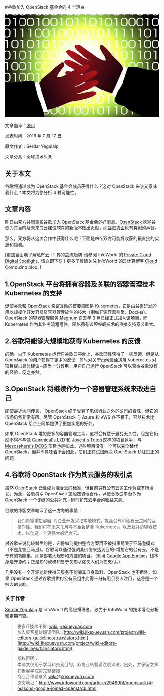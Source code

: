 #谷歌加入 OpenStack 基金会的 4 个理由

![01](images/openstack-01.jpg)  

文章翻译：[张月](https://github.com/bitmoonz)

发表时间：2015 年 7 月 17 日  

原文作者：Serdar Yegulalp  

文章分类：全球技术头条

## 关于本文

谷歌将通过成为 OpenStack 基金会成员获得什么？这对 OpenStack 来说又意味着什么？本文将为你分析 4 种可能性。

## 文章内容

昨日由双方共同宣布谷歌加入 OpenStack 基金会的好消息。[OpenStack](http://www.openstack.org/blog/2015/07/google-bringing-container-expertise-to-openstack/) 欢迎谷歌为其当前及未来的云建设软件的新版本做出贡献，而[谷歌方面](http://googlecloudplatform.blogspot.com/2015/07/Containers-Private-Cloud-Google-Sponsors-OpenStack-Foundation.html)也有类似的声音。

那么，双方将从这次合作中获得什么呢？下面是四个双方可能将收获的最直接的实惠和福利。

[更加全面地了解私有云-IT 界的主流趋势-请参阅 InfoWorld 的 [Private Cloud Digital Spotlight](http://www.infoworld.com/resources/16293/private-cloud/download-the-private-cloud-digital-spotlight#tk.ifw-infsb)。请立即下载！更多了解请关注 InfoWorld 的云计算博客 [Cloud Computing blog](http://www.infoworld.com/blog/cloud-computing/#tk.ifw-infsb)。]

## 1.OpenStack 平台将拥有容器及关联的容器管理技术 Kubernetes 的支持

促使谷歌和 OpenStack 亲密互动的首要原因是 [Kubernetes](http://www.infoworld.com/article/2608021/paas/google-plunges-in-to-docker-management.html)，它是由谷歌研发的用以规模化开发容器及容器管理软件的技术（例如开源容器引擎，Docker）。OpenStack 的容器管理服务 [Magnum](https://wiki.openstack.org/wiki/Magnum) 自去年 3 月已经正式加入该项目，而 Kubernetes 作为其业务流程组件，所以拥有该项权威技术的直接支持意义重大。

## 2.谷歌将能够大规模地获得 Kubernetes 的反馈

的确，由于 Kubernetes 运行在谷歌云平台上，谷歌已经获得了一些反馈。但是从 OpenStack 的用户获得了更多的反馈--同时对关于如何最佳运用 Kubernetes 对项目提出具体建议--应当十分有用。用户自己运行 OpenStack 可以获得谷歌没有的经验，反之亦然。

## 3.OpenStack 将继续作为一个容器管理系统来改进自己

即使最近坊间传言， OpenStack 终于受到了电信行业之外的公司的青睐，但它的市场仍然非常有限。尽管 OpenStack 与 Azure 和 AWS 各不相干，容器技术比 OpenStack 给企业简单提供了更加实惠的好处。

如果 OpenStack 增加更多的容器管理工具，这将会有益于避免无关性。但是它仍然不得不与像  [Canonical's LXD](http://www.infoworld.com/article/2843865/virtualization/canonicals-lxd-turns-docker-into-vm.html) 和  [Joyent's Triton](http://www.infoworld.com/article/2937694/application-virtualization/joyent-hits-the-sweet-spot-between-containers-vms-for-ubuntu.html) 这样的项目竞争，与 [Mesosphere's DCOS](http://www.infoworld.com/article/2933324/data-center/mesosphere-os-manages-entire-data-centers-with-one-click.html) 项目也是如此。这些项目没有一个可以完全替代 OpenStack，但并不意味着不会如此，它们正在试图解决 OpenStack 矫枉过正的问题。

## 4.谷歌将 OpenStack 作为其云服务的吸引点

虽然 OpenStack 已经成为混合云的标准，但目前只有[公有云的工作负载](http://www.infoworld.com/article/2919272/openstack/openstack-cant-carry-the-private-cloud-without-aws.html)有所增长。为此，谷歌将与 OpenStack 更加密切地合作，以使谷歌云平台作为 OpenStack 一个无缝的公共补充--同时扩充云平台的收益来源。

谷歌的博客文章暗示了这一方向的事情：


> 我们希望增加容器-对企业开发采取本地模式，提高公有和私有云之间的互操作性。我们将在未来几月与基金会整合 Kubernetes，以及互补的容器技术，以创造一个更强大的混合云。

对谷歌来说比较棘手的是，它将如何提供整合方案而不被指责局限于亚马逊模式（不是危害亚马逊）。谷歌可以通过强调其价值来达到目的-增加它的公有云，不是专有的功能集，而是部署大规模和方便的项目。（利用 [Google App Engine](http://www.infoworld.com/article/2931078/cloud-computing/dive-into-google-cloud-and-app-engine.html)，栈本身是开源的；正是它的规模和易于使用才促使人们为它支付。）

几乎没有一个开源创新使得云服务不能靠其自身盈利，OpenStack 也不例外，如果 OpenStack 通过谷歌提供的公有云组件变得十分有用且引人注目，这将是一个极大的讽刺。

### 关于作者

[Serdar Yegulalp](http://www.infoworld.com/author/Serdar-Yegulalp/) 是 InfoWorld 的高级撰稿者，致力于 InfoWorld 的技术看点分析和定期审查。

> 更多IT技术干货: [wiki.jikexueyuan.com](wiki.jikexueyuan.com)   
> 加入极客星球翻译团队: [http://wiki.jikexueyuan.com/project/wiki-editors-guidelines/translators.html](http://wiki.jikexueyuan.com/project/wiki-editors-guidelines/translators.html)   

> 版权声明：   
> 本译文仅用于学习和交流目的。非商业转载请注明译者、出处，并保留文章在极客学院的完整链接   
> 商业合作请联系 wiki@jikexueyuan.com   
> 原文地址：[http://www.infoworld.com/article/2948901/openstack/4-reasons-google-joined-openstack.html ](http://www.infoworld.com/article/2948901/openstack/4-reasons-google-joined-openstack.html )
